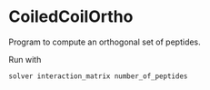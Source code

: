 # CoiledCoilOrtho
Program to compute an orthogonal set of peptides.

Run with 

```
solver interaction_matrix number_of_peptides
```
